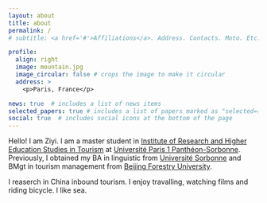 ```yaml
---
layout: about
title: about
permalink: /
# subtitle: <a href='#'>Affiliations</a>. Address. Contacts. Moto. Etc.

profile:
  align: right
  image: mountain.jpg
  image_circular: false # crops the image to make it circular
  address: >
    <p>Paris, France</p>

news: true  # includes a list of news items
selected_papers: true # includes a list of papers marked as "selected={true}"
social: true  # includes social icons at the bottom of the page
---
```


Hello! I am Ziyi. I am a master student in [Institute of Research and Higher Education Studies in Tourism](https://irest.pantheonsorbonne.fr/bienvenue-lirest) at [Université Paris 1 Panthéon-Sorbonne](https://www.pantheonsorbonne.fr/). Previously, I obtained my BA in linguistic from [Université Sorbonne](https://www.sorbonne-universite.fr/) and BMgt in tourism management from [Beijing Forestry University](http://english.bjfu.edu.cn/). 

I reaserch in China inbound tourism. I enjoy travalling, watching films and riding bicycle. I like sea.

